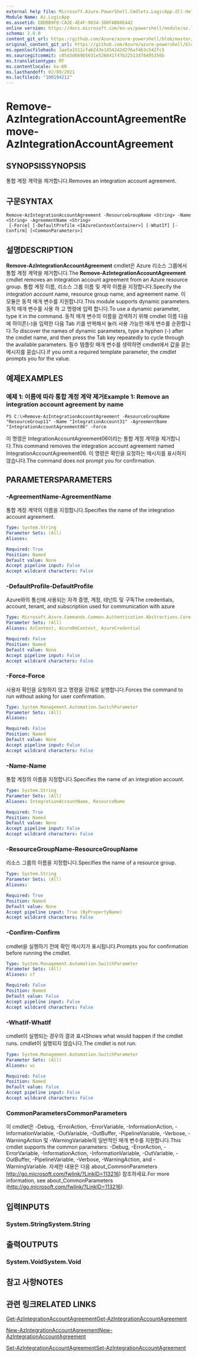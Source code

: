 ```yaml
---
external help file: Microsoft.Azure.PowerShell.Cmdlets.LogicApp.dll-Help.xml
Module Name: Az.LogicApp
ms.assetid: EBDBB9F0-CA2E-4E4F-9034-3D0FAB88E442
online version: https://docs.microsoft.com/en-us/powershell/module/az.logicapp/remove-azintegrationaccountagreement
schema: 2.0.0
content_git_url: https://github.com/Azure/azure-powershell/blob/master/src/LogicApp/LogicApp/help/Remove-AzIntegrationAccountAgreement.md
original_content_git_url: https://github.com/Azure/azure-powershell/blob/master/src/LogicApp/LogicApp/help/Remove-AzIntegrationAccountAgreement.md
ms.openlocfilehash: 3ae5a1511cfab243e1454242d276af463c542fc5
ms.sourcegitcommit: c05d3d669b5631e526841f47b22513d78495350b
ms.translationtype: MT
ms.contentlocale: ko-KR
ms.lasthandoff: 02/09/2021
ms.locfileid: "100194212"
---
```

# <span data-ttu-id="bf133-101">Remove-AzIntegrationAccountAgreement</span><span class="sxs-lookup"><span data-stu-id="bf133-101">Remove-AzIntegrationAccountAgreement</span></span>

## <span data-ttu-id="bf133-102">SYNOPSIS</span><span class="sxs-lookup"><span data-stu-id="bf133-102">SYNOPSIS</span></span>
<span data-ttu-id="bf133-103">통합 계정 계약을 제거합니다.</span><span class="sxs-lookup"><span data-stu-id="bf133-103">Removes an integration account agreement.</span></span>

## <span data-ttu-id="bf133-104">구문</span><span class="sxs-lookup"><span data-stu-id="bf133-104">SYNTAX</span></span>

```
Remove-AzIntegrationAccountAgreement -ResourceGroupName <String> -Name <String> -AgreementName <String>
 [-Force] [-DefaultProfile <IAzureContextContainer>] [-WhatIf] [-Confirm] [<CommonParameters>]
```

## <span data-ttu-id="bf133-105">설명</span><span class="sxs-lookup"><span data-stu-id="bf133-105">DESCRIPTION</span></span>
<span data-ttu-id="bf133-106">**Remove-AzIntegrationAccountAgreement** cmdlet은 Azure 리소스 그룹에서 통합 계정 계약을 제거합니다.</span><span class="sxs-lookup"><span data-stu-id="bf133-106">The **Remove-AzIntegrationAccountAgreement** cmdlet removes an integration account agreement from an Azure resource group.</span></span>
<span data-ttu-id="bf133-107">통합 계정 이름, 리소스 그룹 이름 및 계약 이름을 지정합니다.</span><span class="sxs-lookup"><span data-stu-id="bf133-107">Specify the integration account name, resource group name, and agreement name.</span></span>
<span data-ttu-id="bf133-108">이 모듈은 동적 매개 변수를 지원합니다.</span><span class="sxs-lookup"><span data-stu-id="bf133-108">This module supports dynamic parameters.</span></span>
<span data-ttu-id="bf133-109">동적 매개 변수를 사용 하 고 명령에 입력 합니다.</span><span class="sxs-lookup"><span data-stu-id="bf133-109">To use a dynamic parameter, type it in the command.</span></span>
<span data-ttu-id="bf133-110">동적 매개 변수의 이름을 검색하기 위해 cmdlet 이름 다음에 하이픈(-)을 입력한 다음 Tab 키를 반복해서 눌러 사용 가능한 매개 변수를 순환합니다.</span><span class="sxs-lookup"><span data-stu-id="bf133-110">To discover the names of dynamic parameters, type a hyphen (-) after the cmdlet name, and then press the Tab key repeatedly to cycle through the available parameters.</span></span>
<span data-ttu-id="bf133-111">필수 템플릿 매개 변수를 생략하면 cmdlet에서 값을 묻는 메시지를 묻습니다.</span><span class="sxs-lookup"><span data-stu-id="bf133-111">If you omit a required template parameter, the cmdlet prompts you for the value.</span></span>

## <span data-ttu-id="bf133-112">예제</span><span class="sxs-lookup"><span data-stu-id="bf133-112">EXAMPLES</span></span>

### <span data-ttu-id="bf133-113">예제 1: 이름에 따라 통합 계정 계약 제거</span><span class="sxs-lookup"><span data-stu-id="bf133-113">Example 1: Remove an integration account agreement by name</span></span>
```
PS C:\>Remove-AzIntegrationAccountAgreement -ResourceGroupName "ResourceGroup11" -Name "IntegrationAccount31" -AgreementName "IntegrationAccountAgreement06" -Force
```

<span data-ttu-id="bf133-114">이 명령은 IntegrationAccountAgreement06이라는 통합 계정 계약을 제거합니다.</span><span class="sxs-lookup"><span data-stu-id="bf133-114">This command removes the integration account agreement named IntegrationAccountAgreement06.</span></span>
<span data-ttu-id="bf133-115">이 명령은 확인을 요청하는 메시지를 표시하지 않습니다.</span><span class="sxs-lookup"><span data-stu-id="bf133-115">The command does not prompt you for confirmation.</span></span>

## <span data-ttu-id="bf133-116">PARAMETERS</span><span class="sxs-lookup"><span data-stu-id="bf133-116">PARAMETERS</span></span>

### <span data-ttu-id="bf133-117">-AgreementName</span><span class="sxs-lookup"><span data-stu-id="bf133-117">-AgreementName</span></span>
<span data-ttu-id="bf133-118">통합 계정 계약의 이름을 지정합니다.</span><span class="sxs-lookup"><span data-stu-id="bf133-118">Specifies the name of the integration account agreement.</span></span>

```yaml
Type: System.String
Parameter Sets: (All)
Aliases:

Required: True
Position: Named
Default value: None
Accept pipeline input: False
Accept wildcard characters: False
```

### <span data-ttu-id="bf133-119">-DefaultProfile</span><span class="sxs-lookup"><span data-stu-id="bf133-119">-DefaultProfile</span></span>
<span data-ttu-id="bf133-120">Azure와의 통신에 사용되는 자격 증명, 계정, 테넌트 및 구독</span><span class="sxs-lookup"><span data-stu-id="bf133-120">The credentials, account, tenant, and subscription used for communication with azure</span></span>

```yaml
Type: Microsoft.Azure.Commands.Common.Authentication.Abstractions.Core.IAzureContextContainer
Parameter Sets: (All)
Aliases: AzContext, AzureRmContext, AzureCredential

Required: False
Position: Named
Default value: None
Accept pipeline input: False
Accept wildcard characters: False
```

### <span data-ttu-id="bf133-121">-Force</span><span class="sxs-lookup"><span data-stu-id="bf133-121">-Force</span></span>
<span data-ttu-id="bf133-122">사용자 확인을 요청하지 않고 명령을 강제로 실행합니다.</span><span class="sxs-lookup"><span data-stu-id="bf133-122">Forces the command to run without asking for user confirmation.</span></span>

```yaml
Type: System.Management.Automation.SwitchParameter
Parameter Sets: (All)
Aliases:

Required: False
Position: Named
Default value: None
Accept pipeline input: False
Accept wildcard characters: False
```

### <span data-ttu-id="bf133-123">-Name</span><span class="sxs-lookup"><span data-stu-id="bf133-123">-Name</span></span>
<span data-ttu-id="bf133-124">통합 계정의 이름을 지정합니다.</span><span class="sxs-lookup"><span data-stu-id="bf133-124">Specifies the name of an integration account.</span></span>

```yaml
Type: System.String
Parameter Sets: (All)
Aliases: IntegrationAccountName, ResourceName

Required: True
Position: Named
Default value: None
Accept pipeline input: False
Accept wildcard characters: False
```

### <span data-ttu-id="bf133-125">-ResourceGroupName</span><span class="sxs-lookup"><span data-stu-id="bf133-125">-ResourceGroupName</span></span>
<span data-ttu-id="bf133-126">리소스 그룹의 이름을 지정합니다.</span><span class="sxs-lookup"><span data-stu-id="bf133-126">Specifies the name of a resource group.</span></span>

```yaml
Type: System.String
Parameter Sets: (All)
Aliases:

Required: True
Position: Named
Default value: None
Accept pipeline input: True (ByPropertyName)
Accept wildcard characters: False
```

### <span data-ttu-id="bf133-127">-Confirm</span><span class="sxs-lookup"><span data-stu-id="bf133-127">-Confirm</span></span>
<span data-ttu-id="bf133-128">cmdlet을 실행하기 전에 확인 메시지가 표시됩니다.</span><span class="sxs-lookup"><span data-stu-id="bf133-128">Prompts you for confirmation before running the cmdlet.</span></span>

```yaml
Type: System.Management.Automation.SwitchParameter
Parameter Sets: (All)
Aliases: cf

Required: False
Position: Named
Default value: False
Accept pipeline input: False
Accept wildcard characters: False
```

### <span data-ttu-id="bf133-129">-WhatIf</span><span class="sxs-lookup"><span data-stu-id="bf133-129">-WhatIf</span></span>
<span data-ttu-id="bf133-130">cmdlet이 실행되는 경우의 결과 표시</span><span class="sxs-lookup"><span data-stu-id="bf133-130">Shows what would happen if the cmdlet runs.</span></span>
<span data-ttu-id="bf133-131">cmdlet이 실행되지 않습니다.</span><span class="sxs-lookup"><span data-stu-id="bf133-131">The cmdlet is not run.</span></span>

```yaml
Type: System.Management.Automation.SwitchParameter
Parameter Sets: (All)
Aliases: wi

Required: False
Position: Named
Default value: False
Accept pipeline input: False
Accept wildcard characters: False
```

### <span data-ttu-id="bf133-132">CommonParameters</span><span class="sxs-lookup"><span data-stu-id="bf133-132">CommonParameters</span></span>
<span data-ttu-id="bf133-133">이 cmdlet은 -Debug, -ErrorAction, -ErrorVariable, -InformationAction, -InformationVariable, -OutVariable, -OutBuffer, -PipelineVariable, -Verbose, -WarningAction 및 -WarningVariable의 일반적인 매개 변수를 지원합니다.</span><span class="sxs-lookup"><span data-stu-id="bf133-133">This cmdlet supports the common parameters: -Debug, -ErrorAction, -ErrorVariable, -InformationAction, -InformationVariable, -OutVariable, -OutBuffer, -PipelineVariable, -Verbose, -WarningAction, and -WarningVariable.</span></span> <span data-ttu-id="bf133-134">자세한 내용은 다음 about_CommonParameters http://go.microsoft.com/fwlink/?LinkID=113216) 참조하세요.</span><span class="sxs-lookup"><span data-stu-id="bf133-134">For more information, see about_CommonParameters (http://go.microsoft.com/fwlink/?LinkID=113216).</span></span>

## <span data-ttu-id="bf133-135">입력</span><span class="sxs-lookup"><span data-stu-id="bf133-135">INPUTS</span></span>

### <span data-ttu-id="bf133-136">System.String</span><span class="sxs-lookup"><span data-stu-id="bf133-136">System.String</span></span>

## <span data-ttu-id="bf133-137">출력</span><span class="sxs-lookup"><span data-stu-id="bf133-137">OUTPUTS</span></span>

### <span data-ttu-id="bf133-138">System.Void</span><span class="sxs-lookup"><span data-stu-id="bf133-138">System.Void</span></span>

## <span data-ttu-id="bf133-139">참고 사항</span><span class="sxs-lookup"><span data-stu-id="bf133-139">NOTES</span></span>

## <span data-ttu-id="bf133-140">관련 링크</span><span class="sxs-lookup"><span data-stu-id="bf133-140">RELATED LINKS</span></span>

[<span data-ttu-id="bf133-141">Get-AzIntegrationAccountAgreement</span><span class="sxs-lookup"><span data-stu-id="bf133-141">Get-AzIntegrationAccountAgreement</span></span>](./Get-AzIntegrationAccountAgreement.md)

[<span data-ttu-id="bf133-142">New-AzIntegrationAccountAgreement</span><span class="sxs-lookup"><span data-stu-id="bf133-142">New-AzIntegrationAccountAgreement</span></span>](./New-AzIntegrationAccountAgreement.md)

[<span data-ttu-id="bf133-143">Set-AzIntegrationAccountAgreement</span><span class="sxs-lookup"><span data-stu-id="bf133-143">Set-AzIntegrationAccountAgreement</span></span>](./Set-AzIntegrationAccountAgreement.md)



